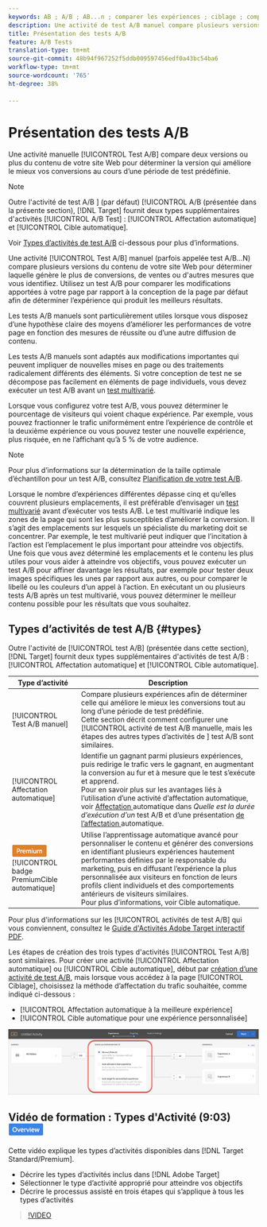 ```yaml
---
keywords: AB ; A/B ; AB...n ; comparer les expériences ; ciblage ; comparer le contenu ; cible automatique ; affectation automatique
description: Une activité de test A/B manuel compare plusieurs versions du contenu de votre site Web afin de déterminer la version qui améliore le mieux vos conversions au cours d’une période de test prédéfinie.
title: Présentation des tests A/B
feature: A/B Tests
translation-type: tm+mt
source-git-commit: 48b94f967252f5ddb009597456edf0a43bc54ba6
workflow-type: tm+mt
source-wordcount: '765'
ht-degree: 38%

---
```



# Présentation des tests A/B

Une activité manuelle [!UICONTROL Test A/B] compare deux versions ou plus du contenu de votre site Web pour déterminer la version qui améliore le mieux vos conversions au cours d’une période de test prédéfinie.

>[!NOTE]
>
>Outre l&#39;activité de test A/B ] (par défaut) [!UICONTROL A/B  (présentée dans la présente section), [!DNL Target] fournit deux types supplémentaires d&#39;activités [!UICONTROL A/B Test] : [!UICONTROL Affectation automatique] et [!UICONTROL Cible automatique].
>
>Voir [Types d’activités de test A/B](#types) ci-dessous pour plus d’informations.

Une activité [!UICONTROL Test A/B] manuel (parfois appelée test A/B...N) compare plusieurs versions du contenu de votre site Web pour déterminer laquelle génère le plus de conversions, de ventes ou d&#39;autres mesures que vous identifiez. Utilisez un test A/B pour comparer les modifications apportées à votre page par rapport à la conception de la page par défaut afin de déterminer l’expérience qui produit les meilleurs résultats.

Les tests A/B manuels sont particulièrement utiles lorsque vous disposez d’une hypothèse claire des moyens d’améliorer les performances de votre page en fonction des mesures de réussite ou d’une autre diffusion de contenu.

Les tests A/B manuels sont adaptés aux modifications importantes qui peuvent impliquer de nouvelles mises en page ou des traitements radicalement différents des éléments. Si votre conception de test ne se décompose pas facilement en éléments de page individuels, vous devez exécuter un test A/B avant un [test multivarié](/help/c-activities/c-multivariate-testing/multivariate-testing.md).

Lorsque vous configurez votre test A/B, vous pouvez déterminer le pourcentage de visiteurs qui voient chaque expérience. Par exemple, vous pouvez fractionner le trafic uniformément entre l’expérience de contrôle et la deuxième expérience ou vous pouvez tester une nouvelle expérience, plus risquée, en ne l’affichant qu’à 5 % de votre audience.

>[!NOTE]
>
>Pour plus d’informations sur la détermination de la taille optimale d’échantillon pour un test A/B, consultez [Planification de votre test A/B](/help/c-activities/t-test-ab/sample-size-determination.md).

Lorsque le nombre d’expériences différentes dépasse cinq et qu’elles couvrent plusieurs emplacements, il est préférable d’envisager un [test multivarié](/help/c-activities/c-multivariate-testing/multivariate-testing.md) avant d’exécuter vos tests A/B. Le test multivarié indique les zones de la page qui sont les plus susceptibles d’améliorer la conversion. Il s’agit des emplacements sur lesquels un spécialiste du marketing doit se concentrer. Par exemple, le test multivarié peut indiquer que l’incitation à l’action est l’emplacement le plus important pour atteindre vos objectifs. Une fois que vous avez déterminé les emplacements et le contenu les plus utiles pour vous aider à atteindre vos objectifs, vous pouvez exécuter un test A/B pour affiner davantage les résultats, par exemple pour tester deux images spécifiques les unes par rapport aux autres, ou pour comparer le libellé ou les couleurs d’un appel à l’action. En exécutant un ou plusieurs tests A/B après un test multivarié, vous pouvez déterminer le meilleur contenu possible pour les résultats que vous souhaitez.

## Types d’activités de test A/B {#types}

Outre l&#39;activité de [!UICONTROL test A/B] (présentée dans cette section), [!DNL Target] fournit deux types supplémentaires d&#39;activités de test A/B : [!UICONTROL Affectation automatique] et [!UICONTROL Cible automatique].

| Type d’activité | Description |
| --- | --- |
| [!UICONTROL Test A/B manuel] | Compare plusieurs expériences afin de déterminer celle qui améliore le mieux les conversions tout au long d’une période de test prédéfinie. <br>Cette section décrit comment configurer une  [!UICONTROL activité de test A/B manuelle, mais les étapes des autres types d’activités de ] test   A/B sont similaires. |
| [!UICONTROL Affectation automatique] | Identifie un gagnant parmi plusieurs expériences, puis redirige le trafic vers le gagnant, en augmentant la conversion au fur et à mesure que le test s’exécute et apprend. <br>Pour en savoir plus sur les avantages liés à l’utilisation d’une activité d’affectation automatique, voir  [Affectation ](/help/c-activities/t-test-ab/sample-size-determination.md#auto-allocate) automatique dans  *Quelle est la durée d’exécution d’un* test A/B et d’une présentation [ de l’affectation ](/help/c-activities/automated-traffic-allocation/automated-traffic-allocation.md)automatique. |
| ![](/help/assets/premium.png) [!UICONTROL badge PremiumCible automatique] | Utilise l’apprentissage automatique avancé pour personnaliser le contenu et générer des conversions en identifiant plusieurs expériences hautement performantes définies par le responsable du marketing, puis en diffusant l’expérience la plus personnalisée aux visiteurs en fonction de leurs profils client individuels et des comportements antérieurs de visiteurs similaires. <br>Pour plus d’informations, voir Cible [ ](/help/c-activities/auto-target/auto-target-to-optimize.md)automatique. |

Pour plus d&#39;informations sur les [!UICONTROL activités de test A/B] qui vous conviennent, consultez le [Guide d&#39;Activités Adobe Target interactif PDF](/help/c-activities/target-activities-guide.md).

Les étapes de création des trois types d&#39;activités [!UICONTROL Test A/B] sont similaires. Pour créer une activité [!UICONTROL Affectation automatique] ou [!UICONTROL Cible automatique], début par [création d’une activité de test A/B](/help/c-activities/t-test-ab/t-test-create-ab/test-create-ab.md), mais lorsque vous accédez à la page [!UICONTROL Ciblage], choisissez la méthode d’affectation du trafic souhaitée, comme indiqué ci-dessous :

* [!UICONTROL Affectation automatique à la meilleure expérience]
* [!UICONTROL Cible automatique pour une expérience personnalisée]

![Paramètres de méthode d’affectation du trafic](/help/c-activities/t-test-ab/t-test-create-ab/assets/traffic-allocation-method.png)

## Vidéo de formation : Types d&#39;Activité (9:03) ![badge Aperçu](/help/assets/overview.png)

Cette vidéo explique les types d’activités disponibles dans [!DNL Target Standard/Premium].

* Décrire les types d’activités inclus dans [!DNL Adobe Target]
* Sélectionner le type d’activité approprié pour atteindre vos objectifs
* Décrire le processus assisté en trois étapes qui s’applique à tous les types d’activités

>[!VIDEO](https://video.tv.adobe.com/v/17386)
